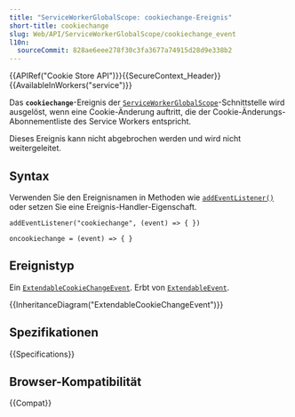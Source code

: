 ```yaml
---
title: "ServiceWorkerGlobalScope: cookiechange-Ereignis"
short-title: cookiechange
slug: Web/API/ServiceWorkerGlobalScope/cookiechange_event
l10n:
  sourceCommit: 828ae6eee278f30c3fa3677a74915d28d9e338b2
---
```


{{APIRef("Cookie Store API")}}{{SecureContext_Header}}{{AvailableInWorkers("service")}}

Das **`cookiechange`**-Ereignis der [`ServiceWorkerGlobalScope`](/de/docs/Web/API/ServiceWorkerGlobalScope)-Schnittstelle wird ausgelöst, wenn eine Cookie-Änderung auftritt, die der Cookie-Änderungs-Abonnementliste des Service Workers entspricht.

Dieses Ereignis kann nicht abgebrochen werden und wird nicht weitergeleitet.

## Syntax

Verwenden Sie den Ereignisnamen in Methoden wie [`addEventListener()`](/de/docs/Web/API/EventTarget/addEventListener) oder setzen Sie eine Ereignis-Handler-Eigenschaft.

```js-nolint
addEventListener("cookiechange", (event) => { })

oncookiechange = (event) => { }
```

## Ereignistyp

Ein [`ExtendableCookieChangeEvent`](/de/docs/Web/API/ExtendableCookieChangeEvent). Erbt von [`ExtendableEvent`](/de/docs/Web/API/ExtendableEvent).

{{InheritanceDiagram("ExtendableCookieChangeEvent")}}

## Spezifikationen

{{Specifications}}

## Browser-Kompatibilität

{{Compat}}
